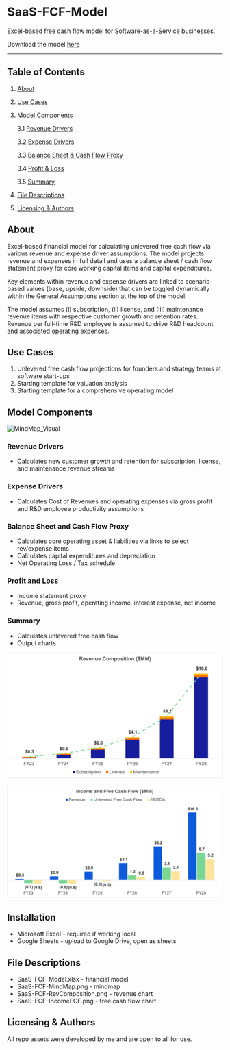 # SaaS-FCF-Model
Excel-based free cash flow model for Software-as-a-Service businesses.

Download the model [here](https://github.com/rovertm/SaaS-FCF-Model/blob/main/SaaS-FCF-Model-20221207.xlsx)

***

## Table of Contents

1. [About](#about)
2. [Use Cases](#use_cases)
3. [Model Components](#components)
    
    3.1 [Revenue Drivers](#rev_drivers)
    
    3.2 [Expense Drivers](#exp_drivers)
    
    3.3 [Balance Sheet & Cash Flow Proxy](#bs_cfs)
    
    3.4 [Profit & Loss](#pl)
    
    3.5 [Summary](#summary)

4. [File Descriptions](#files)
5. [Licensing & Authors](#licensing)

## About <a name="about"></a>

Excel-based financial model for calculating unlevered free cash flow via various revenue and expense driver assumptions. The model projects revenue and expenses in full detail and uses a balance sheet / cash flow statement proxy for core working capital items and capital expenditures.

Key elements within revenue and expense drivers are linked to scenario-based values (base, upside, downside) that can be toggled dynamically within the General Assumptions section at the top of the model. 

The model assumes (i) subscription, (ii) license, and (iii) maintenance revenue items with respective customer growth and retention rates. Revenue per full-time R&D employee is assumed to drive R&D headcount and associated operating expenses.

## Use Cases <a name="use_cases"></a>

1. Unlevered free cash flow projections for founders and strategy teams at software start-ups
2. Starting template for valuation analysis 
3. Starting template for a comprehensive operating model

## Model Components <a name="components"></a>

![MindMap_Visual](SaaS-FCF-MindMap.png)

### Revenue Drivers <a name="rev_drivers"></a>

* Calculates new customer growth and retention for subscription, license, and maintenance revenue streams

### Expense Drivers <a name="exp_drivers"></a>

* Calculates Cost of Revenues and operating expenses via gross profit and R&D employee productivity assumptions

### Balance Sheet and Cash Flow Proxy <a name="bs_cfs"></a>

* Calculates core operating asset & liabilities via links to select rev/expense items
* Calculates capital expenditures and depreciation
* Net Operating Loss / Tax schedule 

### Profit and Loss <a name="pl"></a>

* Income statement proxy
* Revenue, gross profit, operating income, interest expense, net income

### Summary <a name="summary"></a>

* Calculates unlevered free cash flow
* Output charts

![Revenue Composition](SaaS-FCF-RevComposition.png)

![Income FCF](SaaS-FCF-IncomeFCF.png)

## Installation <a name="installation"></a>

* Microsoft Excel - required if working local
* Google Sheets - upload to Google Drive, open as sheets

## File Descriptions <a name="files"></a>

* SaaS-FCF-Model.xlsx - financial model
* SaaS-FCF-MindMap.png - mindmap
* SaaS-FCF-RevComposition.png - revenue chart
* SaaS-FCF-IncomeFCF.png - free cash flow chart 

## Licensing & Authors <a name="licensing"></a>

All repo assets were developed by me and are open to all for use.

